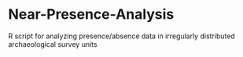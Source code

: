# Near-Presence-Analysis
R script for analyzing presence/absence data in irregularly distributed archaeological survey units
